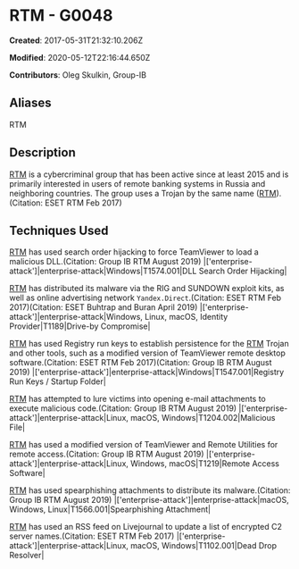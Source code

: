 # RTM - G0048

**Created**: 2017-05-31T21:32:10.206Z

**Modified**: 2020-05-12T22:16:44.650Z

**Contributors**: Oleg Skulkin, Group-IB

## Aliases

RTM

## Description

[RTM](https://attack.mitre.org/groups/G0048) is a cybercriminal group that has been active since at least 2015 and is primarily interested in users of remote banking systems in Russia and neighboring countries. The group uses a Trojan by the same name ([RTM](https://attack.mitre.org/software/S0148)). (Citation: ESET RTM Feb 2017)

## Techniques Used


[RTM](https://attack.mitre.org/groups/G0048) has used search order hijacking to force TeamViewer to load a malicious DLL.(Citation: Group IB RTM August 2019)
|['enterprise-attack']|enterprise-attack|Windows|T1574.001|DLL Search Order Hijacking|


[RTM](https://attack.mitre.org/groups/G0048) has distributed its malware via the RIG and SUNDOWN exploit kits, as well as online advertising network <code>Yandex.Direct</code>.(Citation: ESET RTM Feb 2017)(Citation: ESET Buhtrap and Buran April 2019)
|['enterprise-attack']|enterprise-attack|Windows, Linux, macOS, Identity Provider|T1189|Drive-by Compromise|


[RTM](https://attack.mitre.org/groups/G0048) has used Registry run keys to establish persistence for the [RTM](https://attack.mitre.org/software/S0148) Trojan and other tools, such as a modified version of TeamViewer remote desktop software.(Citation: ESET RTM Feb 2017)(Citation: Group IB RTM August 2019)
|['enterprise-attack']|enterprise-attack|Windows|T1547.001|Registry Run Keys / Startup Folder|


[RTM](https://attack.mitre.org/groups/G0048) has attempted to lure victims into opening e-mail attachments to execute malicious code.(Citation: Group IB RTM August 2019)
|['enterprise-attack']|enterprise-attack|Linux, macOS, Windows|T1204.002|Malicious File|


[RTM](https://attack.mitre.org/groups/G0048) has used a modified version of TeamViewer and Remote Utilities for remote access.(Citation: Group IB RTM August 2019)
|['enterprise-attack']|enterprise-attack|Linux, Windows, macOS|T1219|Remote Access Software|


[RTM](https://attack.mitre.org/groups/G0048) has used spearphishing attachments to distribute its malware.(Citation: Group IB RTM August 2019)
|['enterprise-attack']|enterprise-attack|macOS, Windows, Linux|T1566.001|Spearphishing Attachment|


[RTM](https://attack.mitre.org/groups/G0048) has used an RSS feed on Livejournal to update a list of encrypted C2 server names.(Citation: ESET RTM Feb 2017)
|['enterprise-attack']|enterprise-attack|Linux, macOS, Windows|T1102.001|Dead Drop Resolver|

